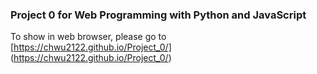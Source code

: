 ### Project 0 for Web Programming with Python and JavaScript

To show in web browser, please go to [https://chwu2122.github.io/Project_0/] (https://chwu2122.github.io/Project_0/) 
